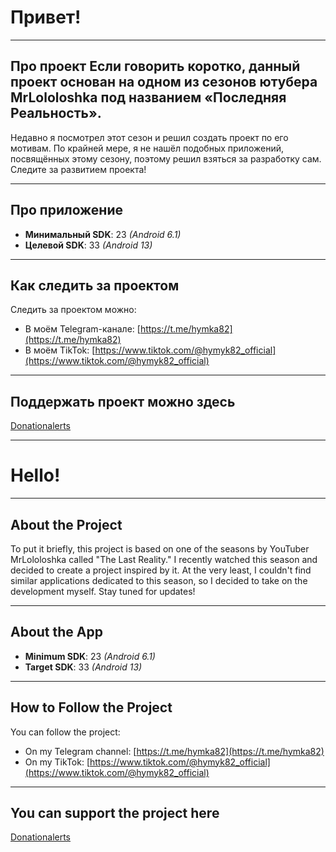 # Привет!

---

## **Про проект**  Если говорить коротко, данный проект основан на одном из сезонов ютубера MrLololoshka под названием «Последняя Реальность».
Недавно я посмотрел этот сезон и решил создать проект по его мотивам.
По крайней мере, я не нашёл подобных приложений, посвящённых этому сезону, поэтому решил взяться за разработку сам.
Следите за развитием проекта!

---

## **Про приложение**  
- **Минимальный SDK**: 23 *(Android 6.1)*  
- **Целевой SDK**: 33 *(Android 13)*

---

## **Как следить за проектом**  
Следить за проектом можно:  
- В моём Telegram-канале: [https://t.me/hymka82](https://t.me/hymka82)  
- В моём TikTok: [https://www.tiktok.com/@hymyk82_official](https://www.tiktok.com/@hymyk82_official)

---

## **Поддержать проект можно здесь**  
[Donationalerts](https://www.donationalerts.com/r/hymka82)



---

# Hello!

---

## **About the Project**  
To put it briefly, this project is based on one of the seasons by YouTuber MrLololoshka called "The Last Reality."
I recently watched this season and decided to create a project inspired by it.
At the very least, I couldn't find similar applications dedicated to this season, so I decided to take on the development myself.
Stay tuned for updates!

---

## **About the App**  
- **Minimum SDK**: 23 *(Android 6.1)*  
- **Target SDK**: 33 *(Android 13)*

---

## **How to Follow the Project**  
You can follow the project:  
- On my Telegram channel: [https://t.me/hymka82](https://t.me/hymka82)  
- On my TikTok: [https://www.tiktok.com/@hymyk82_official](https://www.tiktok.com/@hymyk82_official)

---

## **You can support the project here**  
[Donationalerts](https://www.donationalerts.com/r/hymka82)

